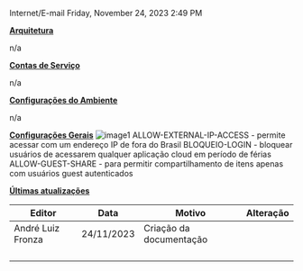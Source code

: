 Internet/E-mail
Friday, November 24, 2023
2:49 PM

**<u>Arquitetura</u>**

n/a

**<u>Contas de Serviço</u>**

n/a

**<u>Configurações do Ambiente</u>**

n/a

**<u>Configurações Gerais</u>**
![image1](../../../../../_resources/image1-21.png)
ALLOW-EXTERNAL-IP-ACCESS - permite acessar com um endereço IP de fora do Brasil
BLOQUEIO-LOGIN - bloquear usuários de acessarem qualquer aplicação cloud em período de férias
ALLOW-GUEST-SHARE - para permitir compartilhamento de itens apenas com usuários guest autenticados

**<u>Últimas atualizações</u>**  

| Editor            | Data       | Motivo                  | Alteração |
|-------------------|------------|-------------------------|-----------|
| André Luiz Fronza | 24/11/2023 | Criação da documentação |          |
|                  |           |                         |           |
|                   |            |                         |           |
|                   |            |                         |           |
|                   |            |                         |           |

